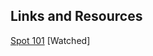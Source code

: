 ## Links and Resources

[Spot 101](https://www.youtube.com/playlist?list=PLwQV1NIf0wR7WJcQWjRzpFcM-TbQkpu0r)
[Watched]
